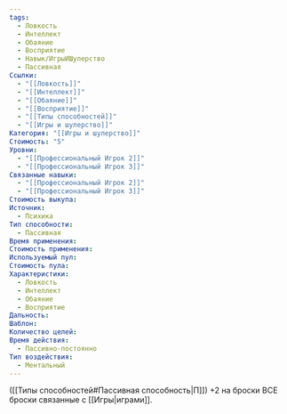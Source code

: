 ```yaml
---
tags:
  - Ловкость
  - Интеллект
  - Обаяние
  - Восприятие
  - Навык/ИгрыИШулерство
  - Пассивная
Ссылки:
  - "[[Ловкость]]"
  - "[[Интеллект]]"
  - "[[Обаяние]]"
  - "[[Восприятие]]"
  - "[[Типы способностей]]"
  - "[[Игры и шулерство]]"
Категория: "[[Игры и шулерство]]"
Стоимость: "5"
Уровни:
  - "[[Профессиональный Игрок 2]]"
  - "[[Профессиональный Игрок 3]]"
Связанные навыки:
  - "[[Профессиональный Игрок 2]]"
  - "[[Профессиональный Игрок 3]]"
Стоимость выкупа: 
Источник:
  - Психика
Тип способности:
  - Пассивная
Время применения: 
Стоимость применения: 
Используемый пул: 
Стоимость пула: 
Характеристики:
  - Ловкость
  - Интеллект
  - Обаяние
  - Восприятие
Дальность: 
Шаблон: 
Количество целей: 
Время действия:
  - Пассивно-постоянно
Тип воздействия:
  - Ментальный
---
```

([[Типы способностей#Пассивная способность|П]]) +2 на броски ВСЕ броски связанные с [[Игры|играми]]. 
